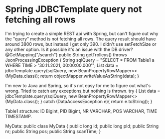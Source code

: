 
# Spring JDBCTemplate query not fetching all rows

I'm trying to create a simple REST api with Spring, but can't figure out why the "query" method is not fetching all rows. The query result should have around 3800 rows, but instead I get only 390.
I didn't use setFetchSize or any other option. Is it possible it's an issue with the DB driver?
@GetMapping("/search")
public String getTrolleys() throws JsonProcessingException {
String sqlQuery = "SELECT * FROM Table1 a WHERE TIME > '30.11.2021, 00:00:00.000'";
List <MyData> data = jdbcTemplate.query(sqlQuery, new BeanPropertyRowMapper<>(MyData.class));
return objectMapper.writeValueAsString(data);
}

I'm new to Java and Spring, so it's not easy for me to figure out what's wrong.
Tried to catch any exceptions,but nothing is thrown.
try {
List<MyData> data = jdbcTemplate.query(sqlQuery, new BeanPropertyRowMapper<>(MyData.class)); 
}
catch (DataAccessException e){
return e.toString();
}

Table1 structure:
  ID Bigint,
  PID Bigint,
  NR VARCHAR,
  POS VARCHAR,
  TIME TIMESTAMP.

  MyData:
public class MyData {
    public long id;
    public long pId;
    public String nr;
    public String pos;
    public String scanTime;
}


        